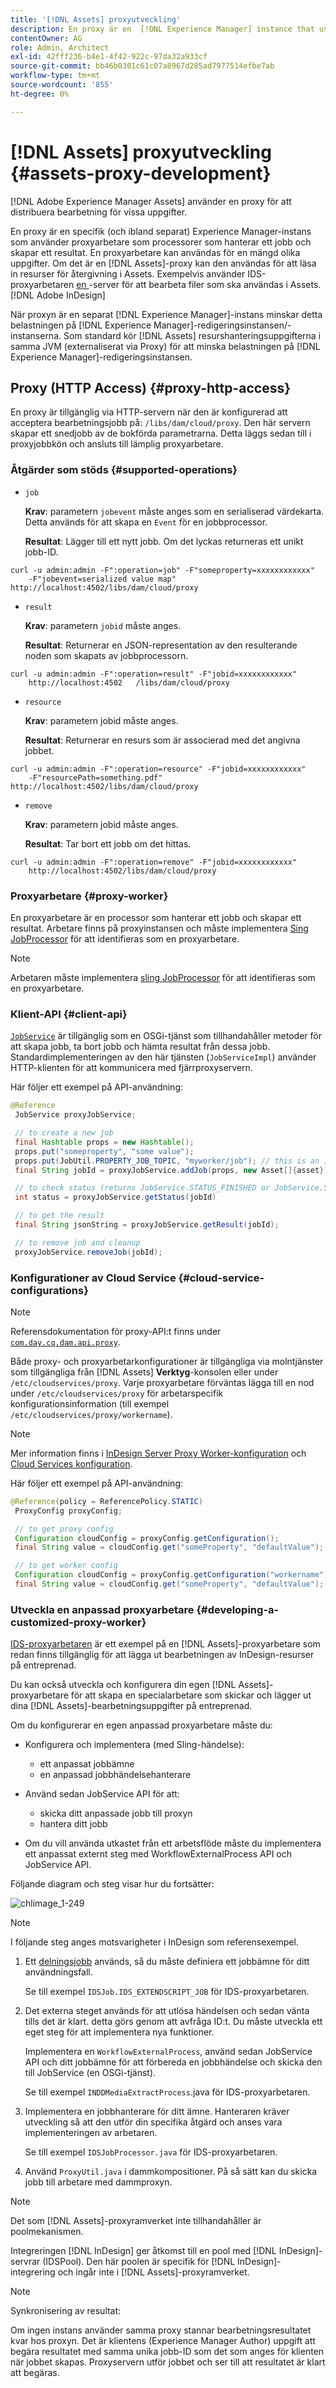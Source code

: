 ```yaml
---
title: '[!DNL Assets] proxyutveckling'
description: En proxy är en  [!DNL Experience Manager] instance that uses proxy workers to process jobs. Learn how to configure an [!DNL Experience Manager] proxy, åtgärder som stöds, proxykomponenter och hur du utvecklar en anpassad proxyarbetare.
contentOwner: AG
role: Admin, Architect
exl-id: 42fff236-b4e1-4f42-922c-97da32a933cf
source-git-commit: bb46b0301c61c07a8967d285ad7977514efbe7ab
workflow-type: tm+mt
source-wordcount: '855'
ht-degree: 0%

---
```


# [!DNL Assets] proxyutveckling {#assets-proxy-development}

[!DNL Adobe Experience Manager Assets] använder en proxy för att distribuera bearbetning för vissa uppgifter.

En proxy är en specifik (och ibland separat) Experience Manager-instans som använder proxyarbetare som processorer som hanterar ett jobb och skapar ett resultat. En proxyarbetare kan användas för en mängd olika uppgifter. Om det är en [!DNL Assets]-proxy kan den användas för att läsa in resurser för återgivning i Assets. Exempelvis använder IDS-proxyarbetaren [en ](indesign.md)-server för att bearbeta filer som ska användas i Assets.[!DNL Adobe InDesign]

När proxyn är en separat [!DNL Experience Manager]-instans minskar detta belastningen på [!DNL Experience Manager]-redigeringsinstansen/-instanserna. Som standard kör [!DNL Assets] resurshanteringsuppgifterna i samma JVM (externaliserat via Proxy) för att minska belastningen på [!DNL Experience Manager]-redigeringsinstansen.

## Proxy (HTTP Access) {#proxy-http-access}

En proxy är tillgänglig via HTTP-servern när den är konfigurerad att acceptera bearbetningsjobb på: `/libs/dam/cloud/proxy`. Den här servern skapar ett snedjobb av de bokförda parametrarna. Detta läggs sedan till i proxyjobbkön och ansluts till lämplig proxyarbetare.

### Åtgärder som stöds {#supported-operations}

* `job`

   **Krav**: parametern  `jobevent` måste anges som en serialiserad värdekarta. Detta används för att skapa en `Event` för en jobbprocessor.

   **Resultat**: Lägger till ett nytt jobb. Om det lyckas returneras ett unikt jobb-ID.

```shell
curl -u admin:admin -F":operation=job" -F"someproperty=xxxxxxxxxxxx"
    -F"jobevent=serialized value map" http://localhost:4502/libs/dam/cloud/proxy
```

* `result`

   **Krav**: parametern  `jobid` måste anges.

   **Resultat**: Returnerar en JSON-representation av den resulterande noden som skapats av jobbprocessorn.

```shell
curl -u admin:admin -F":operation=result" -F"jobid=xxxxxxxxxxxx"
    http://localhost:4502   /libs/dam/cloud/proxy
```

* `resource`

   **Krav**: parametern jobid måste anges.

   **Resultat**: Returnerar en resurs som är associerad med det angivna jobbet.

```shell
curl -u admin:admin -F":operation=resource" -F"jobid=xxxxxxxxxxxx"
    -F"resourcePath=something.pdf" http://localhost:4502/libs/dam/cloud/proxy
```

* `remove`

   **Krav**: parametern jobid måste anges.

   **Resultat**: Tar bort ett jobb om det hittas.

```shell
curl -u admin:admin -F":operation=remove" -F"jobid=xxxxxxxxxxxx"
    http://localhost:4502/libs/dam/cloud/proxy
```

### Proxyarbetare {#proxy-worker}

En proxyarbetare är en processor som hanterar ett jobb och skapar ett resultat. Arbetare finns på proxyinstansen och måste implementera [Sing JobProcessor](https://sling.apache.org/site/eventing-and-jobs.html) för att identifieras som en proxyarbetare.

>[!NOTE]
>
>Arbetaren måste implementera [sling JobProcessor](https://sling.apache.org/site/eventing-and-jobs.html) för att identifieras som en proxyarbetare.

### Klient-API {#client-api}

[`JobService`](https://helpx.adobe.com/experience-manager/6-5/sites/developing/using/reference-materials/javadoc/index.html) är tillgänglig som en OSGi-tjänst som tillhandahåller metoder för att skapa jobb, ta bort jobb och hämta resultat från dessa jobb. Standardimplementeringen av den här tjänsten (`JobServiceImpl`) använder HTTP-klienten för att kommunicera med fjärrproxyservern.

Här följer ett exempel på API-användning:

```java
@Reference
 JobService proxyJobService;

 // to create a new job
 final Hashtable props = new Hashtable();
 props.put("someproperty", "some value");
 props.put(JobUtil.PROPERTY_JOB_TOPIC, "myworker/job"); // this is an identifier of the worker
 final String jobId = proxyJobService.addJob(props, new Asset[]{asset});

 // to check status (returns JobService.STATUS_FINISHED or JobService.STATUS_INPROGRESS)
 int status = proxyJobService.getStatus(jobId)

 // to get the result
 final String jsonString = proxyJobService.getResult(jobId);

 // to remove job and cleanup
 proxyJobService.removeJob(jobId);
```

### Konfigurationer av Cloud Service {#cloud-service-configurations}

>[!NOTE]
>
>Referensdokumentation för proxy-API:t finns under [`com.day.cq.dam.api.proxy`](https://helpx.adobe.com/experience-manager/6-5/sites/developing/using/reference-materials/javadoc/com/day/cq/dam/api/proxy/package-summary.html).

Både proxy- och proxyarbetarkonfigurationer är tillgängliga via molntjänster som tillgängliga från [!DNL Assets] **Verktyg**-konsolen eller under `/etc/cloudservices/proxy`. Varje proxyarbetare förväntas lägga till en nod under `/etc/cloudservices/proxy` för arbetarspecifik konfigurationsinformation (till exempel `/etc/cloudservices/proxy/workername`).

>[!NOTE]
>
>Mer information finns i [InDesign Server Proxy Worker-konfiguration](indesign.md#configuring-the-proxy-worker-for-indesign-server) och [Cloud Services konfiguration](../sites-developing/extending-cloud-config.md).

Här följer ett exempel på API-användning:

```java
@Reference(policy = ReferencePolicy.STATIC)
 ProxyConfig proxyConfig;

 // to get proxy config
 Configuration cloudConfig = proxyConfig.getConfiguration();
 final String value = cloudConfig.get("someProperty", "defaultValue");

 // to get worker config
 Configuration cloudConfig = proxyConfig.getConfiguration("workername");
 final String value = cloudConfig.get("someProperty", "defaultValue");
```

### Utveckla en anpassad proxyarbetare {#developing-a-customized-proxy-worker}

[IDS-proxyarbetaren](indesign.md) är ett exempel på en [!DNL Assets]-proxyarbetare som redan finns tillgänglig för att lägga ut bearbetningen av InDesign-resurser på entreprenad.

Du kan också utveckla och konfigurera din egen [!DNL Assets]-proxyarbetare för att skapa en specialarbetare som skickar och lägger ut dina [!DNL Assets]-bearbetningsuppgifter på entreprenad.

Om du konfigurerar en egen anpassad proxyarbetare måste du:

* Konfigurera och implementera (med Sling-händelse):

   * ett anpassat jobbämne
   * en anpassad jobbhändelsehanterare

* Använd sedan JobService API för att:

   * skicka ditt anpassade jobb till proxyn
   * hantera ditt jobb

* Om du vill använda utkastet från ett arbetsflöde måste du implementera ett anpassat externt steg med WorkflowExternalProcess API och JobService API.

Följande diagram och steg visar hur du fortsätter:

![chlimage_1-249](assets/chlimage_1-249.png)

>[!NOTE]
>
>I följande steg anges motsvarigheter i InDesign som referensexempel.

1. Ett [delningsjobb](https://sling.apache.org/site/eventing-and-jobs.html) används, så du måste definiera ett jobbämne för ditt användningsfall.

   Se till exempel `IDSJob.IDS_EXTENDSCRIPT_JOB` för IDS-proxyarbetaren.

1. Det externa steget används för att utlösa händelsen och sedan vänta tills det är klart. detta görs genom att avfråga ID:t. Du måste utveckla ett eget steg för att implementera nya funktioner.

   Implementera en `WorkflowExternalProcess`, använd sedan JobService API och ditt jobbämne för att förbereda en jobbhändelse och skicka den till JobService (en OSGi-tjänst).

   Se till exempel `INDDMediaExtractProcess`.java för IDS-proxyarbetaren.

1. Implementera en jobbhanterare för ditt ämne. Hanteraren kräver utveckling så att den utför din specifika åtgärd och anses vara implementeringen av arbetaren.

   Se till exempel `IDSJobProcessor.java` för IDS-proxyarbetaren.

1. Använd `ProxyUtil.java` i dammkompositioner. På så sätt kan du skicka jobb till arbetare med dammproxyn.

>[!NOTE]
>
>Det som [!DNL Assets]-proxyramverket inte tillhandahåller är poolmekanismen.
>
>Integreringen [!DNL InDesign] ger åtkomst till en pool med [!DNL InDesign]-servrar (IDSPool). Den här poolen är specifik för [!DNL InDesign]-integrering och ingår inte i [!DNL Assets]-proxyramverket.

>[!NOTE]
>
>Synkronisering av resultat:
>
>Om ingen instans använder samma proxy stannar bearbetningsresultatet kvar hos proxyn. Det är klientens (Experience Manager Author) uppgift att begära resultatet med samma unika jobb-ID som det som anges för klienten när jobbet skapas. Proxyservern utför jobbet och ser till att resultatet är klart att begäras.
